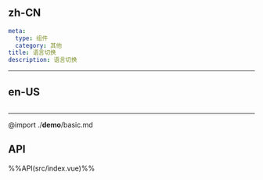 ## zh-CN
```yaml
meta:
  type: 组件
  category: 其他
title: 语言切换
description: 语言切换
```
---
## en-US
```yaml

```
---

@import ./__demo__/basic.md

## API

%%API(src/index.vue)%%
